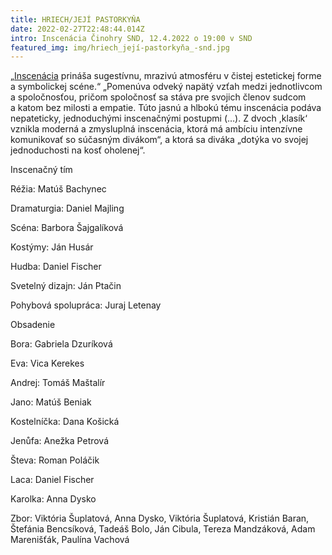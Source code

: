 ```yaml
---
title: HRIECH/JEJÍ PASTORKYŇA
date: 2022-02-27T22:48:44.014Z
intro: Inscenácia Činohry SND, 12.4.2022 o 19:00 v SND
featured_img: img/hriech_její-pastorkyňa_-snd.jpg
---
```

„[Inscenácia](https://snd.sk/inscenacia/3460/hriech-jej-pastorkyna) prináša sugestívnu, mrazivú atmosféru v čistej estetickej forme a symbolickej scéne.“ „Pomenúva odveký napätý vzťah medzi jednotlivcom a spoločnosťou, pričom spoločnosť sa stáva pre svojich členov sudcom a katom bez milosti a empatie. Túto jasnú a hlbokú tému inscenácia podáva nepateticky, jednoduchými inscenačnými postupmi (…). Z dvoch ,klasík‘ vznikla moderná a zmysluplná inscenácia, ktorá má ambíciu intenzívne komunikovať so súčasným divákom“, a ktorá sa diváka „dotýka vo svojej jednoduchosti na kosť oholenej“.



Inscenačný tím



Réžia: Matúš Bachynec

Dramaturgia: Daniel Majling

Scéna: Barbora Šajgalíková

Kostýmy: Ján Husár

Hudba: Daniel Fischer

Svetelný dizajn: Ján Ptačin

Pohybová spolupráca: Juraj Letenay



Obsadenie



Bora: Gabriela Dzuríková

Eva: Vica Kerekes

Andrej: Tomáš Maštalír

Jano: Matúš Beniak

Kostelníčka: Dana Košická

Jenůfa: Anežka Petrová

Števa: Roman Poláčik

Laca: Daniel Fischer

Karolka: Anna Dysko

Zbor: Viktória Šuplatová, Anna Dysko, Viktória Šuplatová, Kristián Baran, Štefánia Bencsíková, Tadeáš Bolo, Ján Cibula, Tereza Mandzáková, Adam Marenišťák, Paulína Vachová